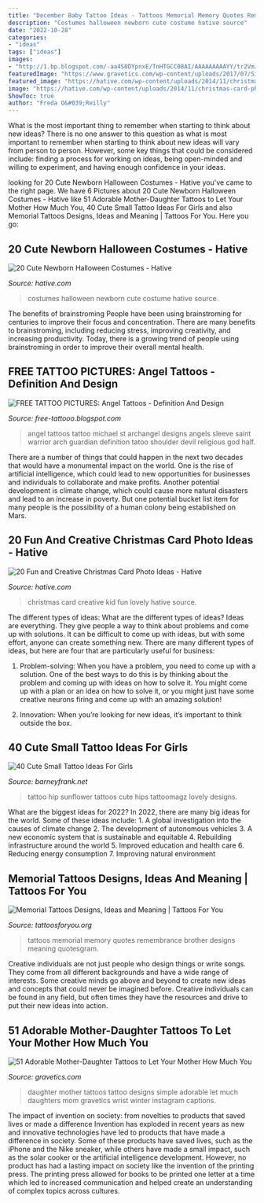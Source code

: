 ```yaml
---
title: "December Baby Tattoo Ideas - Tattoos Memorial Memory Quotes Remembrance Brother Designs Meaning Quotesgram"
description: "Costumes halloween newborn cute costume hative source"
date: "2022-10-28"
categories:
- "ideas"
tags: ["ideas"]
images:
- "http://1.bp.blogspot.com/-aa4S0DYpnxE/TnHTGCC08AI/AAAAAAAAAYY/tr2VmJj18jc/s1600/angel+tattoos+-st-michael-tattoo.jpg"
featuredImage: "https://www.gravetics.com/wp-content/uploads/2017/07/Simple-Mother-And-Daughter-Black-Tattoo.jpg"
featured_image: "https://hative.com/wp-content/uploads/2014/11/christmas-card-photo-ideas/3-christmas-card-photo-ideas.jpg"
image: "https://hative.com/wp-content/uploads/2014/11/christmas-card-photo-ideas/3-christmas-card-photo-ideas.jpg"
ShowToc: true
author: "Freda O&#039;Reilly"
---
```



What is the most important thing to remember when starting to think about new ideas?
There is no one answer to this question as what is most important to remember when starting to think about new ideas will vary from person to person. However, some key things that could be considered include: finding a process for working on ideas, being open-minded and willing to experiment, and having enough confidence in your ideas.

	

		
looking for 20 Cute Newborn Halloween Costumes - Hative you've came to the right page. We have 6 Pictures about 20 Cute Newborn Halloween Costumes - Hative like 51 Adorable Mother-Daughter Tattoos to Let Your Mother How Much You, 40 Cute Small Tattoo Ideas For Girls and also Memorial Tattoos Designs, Ideas and Meaning | Tattoos For You. Here you go:
		
    
## 20 Cute Newborn Halloween Costumes - Hative

<img loading=lazy src="https://hative.com/wp-content/uploads/2014/10/newborn-halloween-costumes/6-newborn-halloween-costume-ideas.jpg" onerror="this.onerror=null;this.src='https://tse1.mm.bing.net/th?id=OIP._VvqnfuEI0Dr06Pg_QtiMgHaKK&amp;pid=15.1';" alt="20 Cute Newborn Halloween Costumes - Hative">

_Source: hative.com_

>costumes halloween newborn cute costume hative source. 

	

The benefits of brainstroming
People have been using brainstroming for centuries to improve their focus and concentration. There are many benefits to brainstroming, including reducing stress, improving creativity, and increasing productivity. Today, there is a growing trend of people using brainstroming in order to improve their overall mental health.

    
## FREE TATTOO PICTURES: Angel Tattoos - Definition And Design

<img loading=lazy src="http://1.bp.blogspot.com/-aa4S0DYpnxE/TnHTGCC08AI/AAAAAAAAAYY/tr2VmJj18jc/s1600/angel+tattoos+-st-michael-tattoo.jpg" onerror="this.onerror=null;this.src='https://tse3.mm.bing.net/th?id=OIP.iTK7OJT-Na3Jgf4JGJxI-wHaNz&amp;pid=15.1';" alt="FREE TATTOO PICTURES: Angel Tattoos - Definition And Design">

_Source: free-tattooo.blogspot.com_

>angel tattoos tattoo michael st archangel designs angels sleeve saint warrior arch guardian definition tatoo shoulder devil religious god half. 

	

There are a number of things that could happen in the next two decades that would have a monumental impact on the world. One is the rise of artificial intelligence, which could lead to new opportunities for businesses and individuals to collaborate and make profits. Another potential development is climate change, which could cause more natural disasters and lead to an increase in poverty. But one potential bucket list item for many people is the possibility of a human colony being established on Mars.

    
## 20 Fun And Creative Christmas Card Photo Ideas - Hative

<img loading=lazy src="https://hative.com/wp-content/uploads/2014/11/christmas-card-photo-ideas/3-christmas-card-photo-ideas.jpg" onerror="this.onerror=null;this.src='https://tse2.mm.bing.net/th?id=OIP.G0ebp9ssW7UpICKmakmS1QHaLG&amp;pid=15.1';" alt="20 Fun and Creative Christmas Card Photo Ideas - Hative">

_Source: hative.com_

>christmas card creative kid fun lovely hative source. 

	

The different types of ideas: What are the different types of ideas?
Ideas are everything. They give people a way to think about problems and come up with solutions. It can be difficult to come up with ideas, but with some effort, anyone can create something new. There are many different types of ideas, but here are four that are particularly useful for business:
1. Problem-solving: When you have a problem, you need to come up with a solution. One of the best ways to do this is by thinking about the problem and coming up with ideas on how to solve it. You might come up with a plan or an idea on how to solve it, or you might just have some creative neurons firing and come up with an amazing solution!

2. Innovation: When you’re looking for new ideas, it’s important to think outside the box.

    
## 40 Cute Small Tattoo Ideas For Girls

<img loading=lazy src="http://www.barneyfrank.net/wp-content/uploads/2015/06/40-Cute-Small-Tattoo-Ideas-For-Girls-18.jpg" onerror="this.onerror=null;this.src='https://tse3.mm.bing.net/th?id=OIP.k6J9I-eZgkQZOAimOWhMsQHaJ4&amp;pid=15.1';" alt="40 Cute Small Tattoo Ideas For Girls">

_Source: barneyfrank.net_

>tattoo hip sunflower tattoos cute hips tattoomagz lovely designs. 

	

What are the biggest ideas for 2022?
In 2022, there are many big ideas for the world. Some of these ideas include: 1. A global investigation into the causes of climate change 2. The development of autonomous vehicles 3. A new economic system that is sustainable and equitable 4. Rebuilding infrastructure around the world 5. Improved education and health care 6. Reducing energy consumption 7. Improving natural environment 
    
## Memorial Tattoos Designs, Ideas And Meaning | Tattoos For You

<img loading=lazy src="http://www.tattoosforyou.org/wp-content/uploads/2013/09/Memory-Tattoos.jpg" onerror="this.onerror=null;this.src='https://tse4.mm.bing.net/th?id=OIP.2G3m8Gd8v3K5JWT_Hw4llAHaJ4&amp;pid=15.1';" alt="Memorial Tattoos Designs, Ideas and Meaning | Tattoos For You">

_Source: tattoosforyou.org_

>tattoos memorial memory quotes remembrance brother designs meaning quotesgram. 

	

Creative individuals are not just people who design things or write songs. They come from all different backgrounds and have a wide range of interests. Some creative minds go above and beyond to create new ideas and concepts that could never be imagined before. Creative individuals can be found in any field, but often times they have the resources and drive to put their new ideas into action.

    
## 51 Adorable Mother-Daughter Tattoos To Let Your Mother How Much You

<img loading=lazy src="https://www.gravetics.com/wp-content/uploads/2017/07/Simple-Mother-And-Daughter-Black-Tattoo.jpg" onerror="this.onerror=null;this.src='https://tse3.mm.bing.net/th?id=OIP.DC95KnE07jtS1i3ySFDF_wHaNK&amp;pid=15.1';" alt="51 Adorable Mother-Daughter Tattoos to Let Your Mother How Much You">

_Source: gravetics.com_

>daughter mother tattoos tattoo designs simple adorable let much daughters mom gravetics wrist winter instagram captions. 

	

The impact of invention on society: from novelties to products that saved lives or made a difference
Invention has exploded in recent years as new and innovative technologies have led to products that have made a difference in society. Some of these products have saved lives, such as the iPhone and the Nike sneaker, while others have made a small impact, such as the solar cooker or the artificial intelligence development. However, no product has had a lasting impact on society like the invention of the printing press. The printing press allowed for books to be printed one letter at a time which led to increased communication and helped create an understanding of complex topics across cultures.

